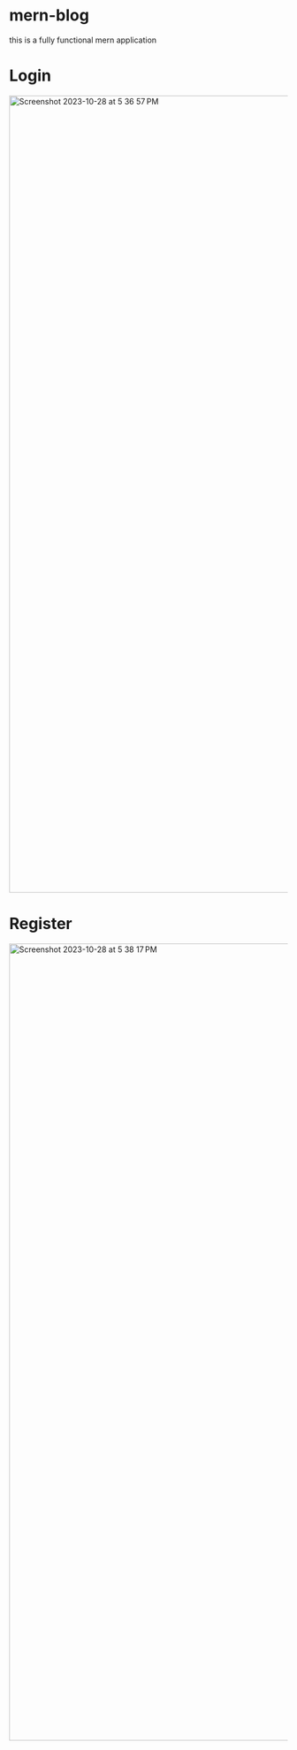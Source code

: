# mern-blog

this is a fully functional mern application

Login
=====

<img width="1440" alt="Screenshot 2023-10-28 at 5 36 57 PM" src="https://github.com/Bilalbasheer100/mern-blog/assets/108890773/6832e59e-65b6-4097-a890-649138474da9">

Register
========

<img width="1440" alt="Screenshot 2023-10-28 at 5 38 17 PM" src="https://github.com/Bilalbasheer100/mern-blog/assets/108890773/b0c8080d-dfef-45fc-8ad8-a05f43c62294">

